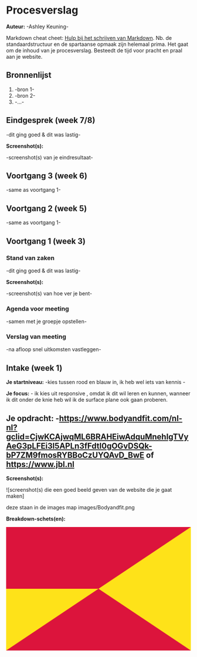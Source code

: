 # Procesverslag
**Auteur:** -Ashley Keuning-

Markdown cheat cheet: [Hulp bij het schrijven van Markdown](https://github.com/adam-p/markdown-here/wiki/Markdown-Cheatsheet). Nb. de standaardstructuur en de spartaanse opmaak zijn helemaal prima. Het gaat om de inhoud van je procesverslag. Besteedt de tijd voor pracht en praal aan je website.



## Bronnenlijst
1. -bron 1-
2. -bron 2-
3. -...-



## Eindgesprek (week 7/8)

-dit ging goed & dit was lastig-

**Screenshot(s):**

-screenshot(s) van je eindresultaat-



## Voortgang 3 (week 6)

-same as voortgang 1-



## Voortgang 2 (week 5)

-same as voortgang 1-



## Voortgang 1 (week 3)

### Stand van zaken

-dit ging goed & dit was lastig-

**Screenshot(s):**

-screenshot(s) van hoe ver je bent-

### Agenda voor meeting

-samen met je groepje opstellen-

### Verslag van meeting

-na afloop snel uitkomsten vastleggen-



## Intake (week 1)

**Je startniveau:** -kies tussen rood en blauw in, ik heb wel iets van kennis -

**Je focus:** - ik kies uit responsive , omdat ik dit wil leren en kunnen, wanneer ik dit onder de knie heb wil ik de surface plane ook gaan proberen.

**Je opdracht:** -https://www.bodyandfit.com/nl-nl?gclid=CjwKCAjwqML6BRAHEiwAdquMnehIgTVyAeG3pLFEi3I5APLn3fFdtl0gOGvDSQk-bP7ZM9fmosRYBBoCzUYQAvD_BwE 
                  of 
                  https://www.jbl.nl 
-

**Screenshot(s):**

![screenshot(s) die een goed beeld geven van de website die je gaat maken]

deze staan in de images map 
images/Bodyandfit.png   


**Breakdown-schets(en):**

![-voorlopige breakdownschets(en) van een of beide pagina's van de site die je gaat maken-](images/dummy-image.svg)
